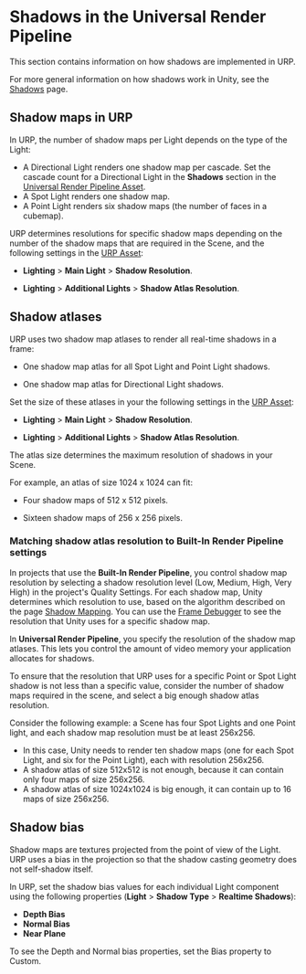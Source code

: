 # Shadows in the Universal Render Pipeline

This section contains information on how shadows are implemented in URP.

For more general information on how shadows work in Unity, see the [Shadows](https://docs.unity3d.com/2020.2/Documentation/Manual/Shadows.html) page.

## Shadow maps in URP

In URP, the number of shadow maps per Light depends on the type of the Light:

* A Directional Light renders one shadow map per cascade. Set the cascade count for a Directional Light in the **Shadows** section in the [Universal Render Pipeline Asset](universalrp-asset.md#shadows).
* A Spot Light renders one shadow map.
* A Point Light renders six shadow maps (the number of faces in a cubemap).

URP determines resolutions for specific shadow maps depending on the number of the shadow maps that are required in the Scene, and the following settings in the [URP Asset](universalrp-asset.md#lighting):

* **Lighting** > **Main Light** > **Shadow Resolution**.

* **Lighting** > **Additional Lights** > **Shadow Atlas Resolution**.

## Shadow atlases

URP uses two shadow map atlases to render all real-time shadows in a frame:

* One shadow map atlas for all Spot Light and Point Light shadows.

* One shadow map atlas for Directional Light shadows. 

Set the size of these atlases in your the following settings in the [URP Asset](universalrp-asset.md#lighting):

* **Lighting** > **Main Light** > **Shadow Resolution**.

* **Lighting** > **Additional Lights** > **Shadow Atlas Resolution**.

The atlas size determines the maximum resolution of shadows in your Scene.

For example, an atlas of size 1024 x 1024 can fit:

* Four shadow maps of 512 x 512 pixels.

* Sixteen shadow maps of 256 x 256 pixels.

### Matching shadow atlas resolution to Built-In Render Pipeline settings

In projects that use the **Built-In Render Pipeline**, you control shadow map resolution by selecting a shadow resolution level (Low, Medium, High, Very High) in the project's Quality Settings. For each shadow map, Unity determines which resolution to use, based on the algorithm described on the page [Shadow Mapping](https://docs.unity3d.com/Manual/shadow-mapping.html). You can use the [Frame Debugger](https://docs.unity3d.com/Manual/FrameDebugger.html) to see the resolution that Unity uses for a specific shadow map.

In **Universal Render Pipeline**, you specify the resolution of the shadow map atlases. This lets you control the amount of video memory your application allocates for shadows.

To ensure that the resolution that URP uses for a specific Point or Spot Light shadow is not less than a specific value, consider the number of shadow maps required in the scene, and select a big enough shadow atlas resolution.

Consider the following example: a Scene has four Spot Lights and one Point light, and each shadow map resolution must be at least 256x256.
* In this case, Unity needs to render ten shadow maps (one for each Spot Light, and six for the Point Light), each with resolution 256x256.
* A shadow atlas of size 512x512 is not enough, because it can contain only four maps of size 256x256.
* A shadow atlas of size 1024x1024 is big enough, it can contain up to 16 maps of size 256x256.

## Shadow bias

Shadow maps are textures projected from the point of view of the Light. URP uses a bias in the projection so that the shadow casting geometry does not self-shadow itself.

In URP, set the shadow bias values for each individual Light component using the following properties (**Light** > **Shadow Type** > **Realtime Shadows**):

- **Depth Bias**
- **Normal Bias**
- **Near Plane**

To see the Depth and Normal bias properties, set the Bias property to Custom.
